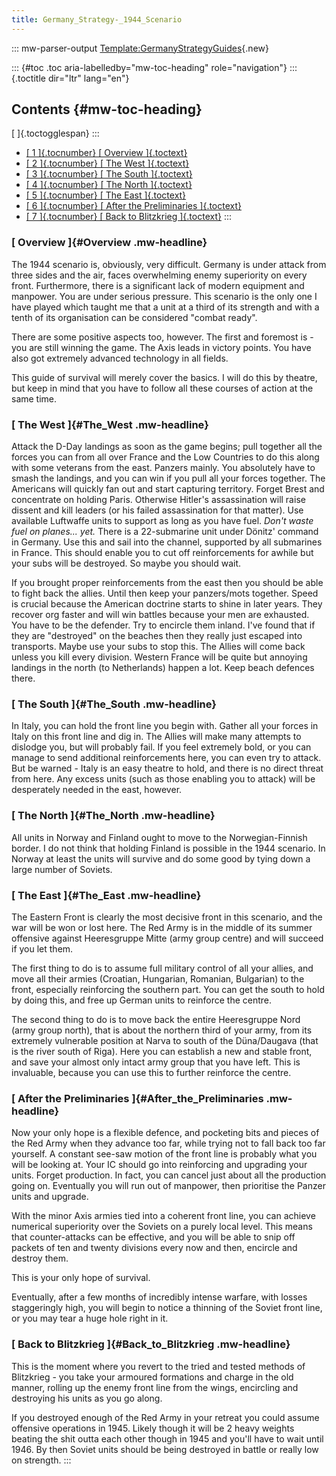 ```yaml
---
title: Germany_Strategy-_1944_Scenario
---
```


::: mw-parser-output
[Template:GermanyStrategyGuides](/wiki/index.php?title=Template:GermanyStrategyGuides&action=edit&redlink=1 "Template:GermanyStrategyGuides (page does not exist)"){.new}

::: {#toc .toc aria-labelledby="mw-toc-heading" role="navigation"}
::: {.toctitle dir="ltr" lang="en"}

## Contents {#mw-toc-heading}

[ ]{.toctogglespan}
:::

- [[ 1 ]{.tocnumber} [ Overview ]{.toctext}](#Overview)
- [[ 2 ]{.tocnumber} [ The West ]{.toctext}](#The_West)
- [[ 3 ]{.tocnumber} [ The South ]{.toctext}](#The_South)
- [[ 4 ]{.tocnumber} [ The North ]{.toctext}](#The_North)
- [[ 5 ]{.tocnumber} [ The East ]{.toctext}](#The_East)
- [[ 6 ]{.tocnumber} [ After the Preliminaries
  ]{.toctext}](#After_the_Preliminaries)
- [[ 7 ]{.tocnumber} [ Back to Blitzkrieg
  ]{.toctext}](#Back_to_Blitzkrieg)
  :::

### [ Overview ]{#Overview .mw-headline}

The 1944 scenario is, obviously, very difficult. Germany is under attack
from three sides and the air, faces overwhelming enemy superiority on
every front. Furthermore, there is a significant lack of modern
equipment and manpower. You are under serious pressure. This scenario is
the only one I have played which taught me that a unit at a third of its
strength and with a tenth of its organisation can be considered \"combat
ready\".

There are some positive aspects too, however. The first and foremost
is - you are still winning the game. The Axis leads in victory points.
You have also got extremely advanced technology in all fields.

This guide of survival will merely cover the basics. I will do this by
theatre, but keep in mind that you have to follow all these courses of
action at the same time.

### [ The West ]{#The_West .mw-headline}

Attack the D-Day landings as soon as the game begins; pull together all
the forces you can from all over France and the Low Countries to do this
along with some veterans from the east. Panzers mainly. You absolutely
have to smash the landings, and you can win if you pull all your forces
together. The Americans will quickly fan out and start capturing
territory. Forget Brest and concentrate on holding Paris. Otherwise
Hitler\'s assassination will raise dissent and kill leaders (or his
failed assassination for that matter). Use available Luftwaffe units to
support as long as you have fuel. _Don\'t waste fuel on planes\... yet._
There is a 22-submarine unit under Dönitz\' command in Germany. Use this
and sail into the channel, supported by all submarines in France. This
should enable you to cut off reinforcements for awhile but your subs
will be destroyed. So maybe you should wait.

If you brought proper reinforcements from the east then you should be
able to fight back the allies. Until then keep your panzers/mots
together. Speed is crucial because the American doctrine starts to shine
in later years. They recover org faster and will win battles because
your men are exhausted. You have to be the defender. Try to encircle
them inland. I\'ve found that if they are \"destroyed\" on the beaches
then they really just escaped into transports. Maybe use your subs to
stop this. The Allies will come back unless you kill every division.
Western France will be quite but annoying landings in the north (to
Netherlands) happen a lot. Keep beach defences there.

### [ The South ]{#The_South .mw-headline}

In Italy, you can hold the front line you begin with. Gather all your
forces in Italy on this front line and dig in. The Allies will make many
attempts to dislodge you, but will probably fail. If you feel extremely
bold, or you can manage to send additional reinforcements here, you can
even try to attack. But be warned - Italy is an easy theatre to hold,
and there is no direct threat from here. Any excess units (such as those
enabling you to attack) will be desperately needed in the east, however.

### [ The North ]{#The_North .mw-headline}

All units in Norway and Finland ought to move to the Norwegian-Finnish
border. I do not think that holding Finland is possible in the 1944
scenario. In Norway at least the units will survive and do some good by
tying down a large number of Soviets.

### [ The East ]{#The_East .mw-headline}

The Eastern Front is clearly the most decisive front in this scenario,
and the war will be won or lost here. The Red Army is in the middle of
its summer offensive against Heeresgruppe Mitte (army group centre) and
will succeed if you let them.

The first thing to do is to assume full military control of all your
allies, and move all their armies (Croatian, Hungarian, Romanian,
Bulgarian) to the front, especially reinforcing the southern part. You
can get the south to hold by doing this, and free up German units to
reinforce the centre.

The second thing to do is to move back the entire Heeresgruppe Nord
(army group north), that is about the northern third of your army, from
its extremely vulnerable position at Narva to south of the Düna/Daugava
(that is the river south of Riga). Here you can establish a new and
stable front, and save your almost only intact army group that you have
left. This is invaluable, because you can use this to further reinforce
the centre.

### [ After the Preliminaries ]{#After_the_Preliminaries .mw-headline}

Now your only hope is a flexible defence, and pocketing bits and pieces
of the Red Army when they advance too far, while trying not to fall back
too far yourself. A constant see-saw motion of the front line is
probably what you will be looking at. Your IC should go into reinforcing
and upgrading your units. Forget production. In fact, you can cancel
just about all the production going on. Eventually you will run out of
manpower, then prioritise the Panzer units and upgrade.

With the minor Axis armies tied into a coherent front line, you can
achieve numerical superiority over the Soviets on a purely local level.
This means that counter-attacks can be effective, and you will be able
to snip off packets of ten and twenty divisions every now and then,
encircle and destroy them.

This is your only hope of survival.

Eventually, after a few months of incredibly intense warfare, with
losses staggeringly high, you will begin to notice a thinning of the
Soviet front line, or you may tear a huge hole right in it.

### [ Back to Blitzkrieg ]{#Back_to_Blitzkrieg .mw-headline}

This is the moment where you revert to the tried and tested methods of
Blitzkrieg - you take your armoured formations and charge in the old
manner, rolling up the enemy front line from the wings, encircling and
destroying his units as you go along.

If you destroyed enough of the Red Army in your retreat you could assume
offensive operations in 1945. Likely though it will be 2 heavy weights
beating the shit outta each other though in 1945 and you\'ll have to
wait until 1946. By then Soviet units should be being destroyed in
battle or really low on strength.
:::
